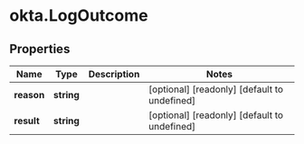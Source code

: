 # okta.LogOutcome

## Properties

Name | Type | Description | Notes
------------ | ------------- | ------------- | -------------
**reason** | **string** |  | [optional] [readonly] [default to undefined]
**result** | **string** |  | [optional] [readonly] [default to undefined]

